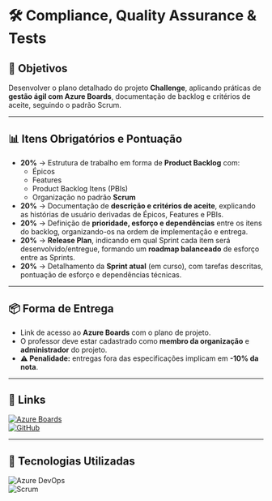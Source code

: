 # 🛠️ **Compliance, Quality Assurance & Tests**

## 🔶 **Objetivos**
Desenvolver o plano detalhado do projeto **Challenge**, aplicando práticas de **gestão ágil com Azure Boards**, documentação de backlog e critérios de aceite, seguindo o padrão Scrum.

---

## 📊 **Itens Obrigatórios e Pontuação**
- **20%** → Estrutura de trabalho em forma de **Product Backlog** com:
  - Épicos  
  - Features  
  - Product Backlog Itens (PBIs)  
  - Organização no padrão **Scrum**  
- **20%** → Documentação de **descrição e critérios de aceite**, explicando as histórias de usuário derivadas de Épicos, Features e PBIs.  
- **20%** → Definição de **prioridade, esforço e dependências** entre os itens do backlog, organizando-os na ordem de implementação e entrega.  
- **20%** → **Release Plan**, indicando em qual Sprint cada item será desenvolvido/entregue, formando um **roadmap balanceado** de esforço entre as Sprints.  
- **20%** → Detalhamento da **Sprint atual** (em curso), com tarefas descritas, pontuação de esforço e dependências técnicas.  

---

## 📦 **Forma de Entrega**
- Link de acesso ao **Azure Boards** com o plano de projeto.  
- O professor deve estar cadastrado como **membro da organização** e **administrador** do projeto.  
- **⚠️ Penalidade:** entregas fora das especificações implicam em **-10% da nota**.  

---

## 📂 **Links**
[![Azure Boards](https://img.shields.io/badge/Azure_Boards-0078D7?style=flat-square&logo=microsoftazure)](https://azure.microsoft.com/services/devops/boards/)  
[![GitHub](https://img.shields.io/badge/GitHub-Repositório-blue?style=flat-square&logo=github)](https://github.com/carmipa/challenge_2025_2_semestre_mottu/tree/main/Compliance_Quality_Assurance_Tests)  

---

## 🎨 **Tecnologias Utilizadas**
![Azure DevOps](https://img.shields.io/badge/Azure%20DevOps-0078D7?style=flat-square&logo=azuredevops)  
![Scrum](https://img.shields.io/badge/Scrum-6DB33F?style=flat-square&logo=agile)  
